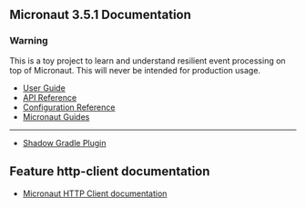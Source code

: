 ## Micronaut 3.5.1 Documentation

### Warning

This is a toy project to learn and understand resilient event processing on top of Micronaut. This 
will never be intended for production usage.

- [User Guide](https://docs.micronaut.io/3.5.1/guide/index.html)
- [API Reference](https://docs.micronaut.io/3.5.1/api/index.html)
- [Configuration Reference](https://docs.micronaut.io/3.5.1/guide/configurationreference.html)
- [Micronaut Guides](https://guides.micronaut.io/index.html)
---

- [Shadow Gradle Plugin](https://plugins.gradle.org/plugin/com.github.johnrengelman.shadow)
## Feature http-client documentation

- [Micronaut HTTP Client documentation](https://docs.micronaut.io/latest/guide/index.html#httpClient)


